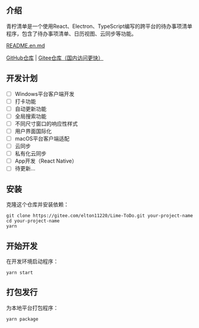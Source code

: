 ## 介绍
青柠清单是一个使用React、Electron、TypeScript编写的跨平台的待办事项清单程序，包含了待办事项清单、日历视图、云同步等功能。

[README.en.md](https://github.com/elton11220/Lime-ToDo/blob/master/README.en.md)

[GitHub仓库](https://github.com/elton11220/Lime-ToDo)
|
[Gitee仓库（国内访问更快）](https://gitee.com/elton11220/Lime-ToDo)

## 开发计划

- [ ] Windows平台客户端开发
- [ ] 打卡功能
- [ ] 自动更新功能
- [ ] 全局搜索功能
- [ ] 不同尺寸窗口的响应性样式
- [ ] 用户界面国际化
- [ ] macOS平台客户端适配
- [ ] 云同步
- [ ] 私有化云同步
- [ ] App开发（React Native）
- [ ] 待更新...

## 安装

克隆这个仓库并安装依赖：

```shell
git clone https://gitee.com/elton11220/Lime-ToDo.git your-project-name
cd your-project-name
yarn
```

## 开始开发

在开发环境启动程序：

```shell
yarn start
```

## 打包发行

为本地平台打包程序：

```shell
yarn package
```

